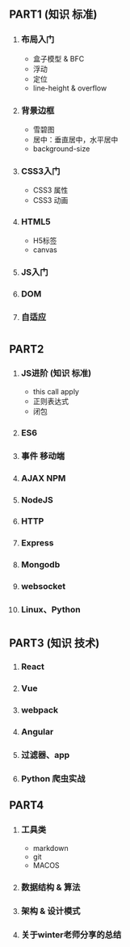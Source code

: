 ## PART1 (知识 标准)

1. ### 布局入门
    - 盒子模型 & BFC
    - 浮动
    - 定位
    - line-height & overflow

1. ### 背景边框
    - 雪碧图
    - 居中：垂直居中，水平居中
    - background-size

1. ### CSS3入门
    - CSS3 属性
    - CSS3 动画

1. ### HTML5
    - H5标签
    - canvas

1. ### JS入门

1. ### DOM

1. ### 自适应
# 


## PART2

1. ### JS进阶 (知识 标准)
    - this call apply
    - 正则表达式
    - 闭包
1. ### ES6 

1. ### 事件 移动端

1. ### AJAX NPM

1. ### NodeJS

1. ### HTTP

1. ### Express

1. ### Mongodb

1. ### websocket

1. ### Linux、Python
# 

## PART3 (知识 技术)

1. ### React

1. ### Vue

1. ### webpack

1. ### Angular

1. ### 过滤器、app


1. ### Python 爬虫实战


## PART4 

1. ### 工具类
    - markdown
    - git
    - MACOS

2. ### 数据结构 & 算法

1. ### 架构 & 设计模式

1. ### 关于winter老师分享的总结




